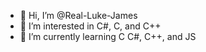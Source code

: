 - 👋 Hi, I’m @Real-Luke-James
- 👀 I’m interested in C#, C, and C++
- 🌱 I’m currently learning C C#, C++, and JS
